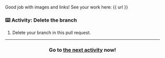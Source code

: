 Good job with images and links! See your work here: {{ url }}

### :keyboard: Activity: Delete the branch

1. Delete your branch in this pull request.

<hr>
<h3 align="center">Go to <a href="{{ prUrl }}">the next activity</a> now!</h3>
